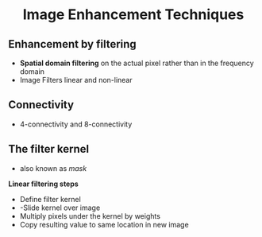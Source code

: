 # <h1 align="center">Image Enhancement Techniques

## **Enhancement by filtering**
- **Spatial domain filtering** on the actual pixel rather than in the frequency domain
- Image Filters linear and non-linear


## **Connectivity**
- 4-connectivity and 8-connectivity


## **The filter kernel**
- also known as *mask*

**Linear filtering steps**
- Define filter kernel
- -Slide kernel over image
- Multiply pixels under the kernel by weights
- Copy resulting value to same location in new image